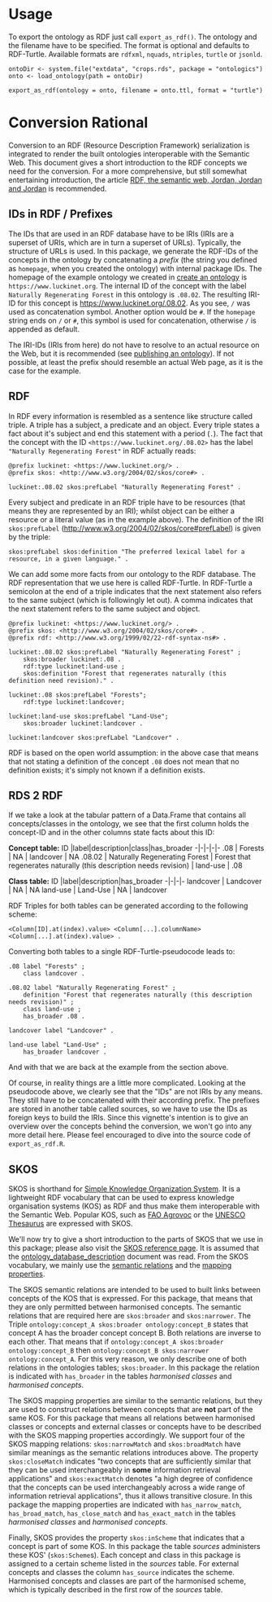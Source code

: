 
# Usage

To export the ontology as RDF just call `export_as_rdf()`. The ontology and the filename have to be specified. The format is optional and defaults to RDF-Turtle. Available formats are `rdfxml`, `nquads`, `ntriples`, `turtle` or `jsonld`.

```
ontoDir <- system.file("extdata", "crops.rds", package = "ontologics")
onto <- load_ontology(path = ontoDir)

export_as_rdf(ontology = onto, filename = onto.ttl, format = "turtle")
```




# Conversion Rational

Conversion to an RDF (Resource Description Framework) serialization is integrated to render the built ontologies interoperable with the Semantic Web. This document gives a short introduction to the RDF concepts we need for the conversion. For a more comprehensive, but still somewhat entertaining introduction, the article [RDF, the semantic web, Jordan, Jordan and Jordan](http://eprints.gla.ac.uk/101484/) is recommended.

## IDs in RDF / Prefixes

The IDs that are used in an RDF database have to be IRIs (IRIs are a superset of URIs, which are in turn a superset of URLs). Typically, the structure of URLs is used. In this package, we generate the RDF-IDs of the concepts in the ontology by concatenating a _prefix_ (the string you defined as `homepage`, when you created the ontology) with internal package IDs. The homepage of the example ontology we created in [create an ontology](create_an_ontology.html) is `https://www.luckinet.org`. The internal ID of the concept with the label `Naturally Regenerating Forest` in this ontology is `.08.02`. The resulting IRI-ID for this concept is <https://www.luckinet.org/.08.02>. As you see, `/` was used as concatenation symbol. Another option would be `#`. If the `homepage` string ends on `/` or `#`, this symbol is used for concatenation, otherwise `/` is appended as default. 

The IRI-IDs (IRIs from here) do not have to resolve to an actual resource on the Web, but it is recommended (see [publishing an ontology](publishing_an_ontology.html)). If not possible, at least the prefix should resemble an actual Web page, as it is the case for the example. 

## RDF

In RDF every information is resembled as a sentence like structure called triple. A triple has a subject, a predicate and an object. Every triple states a fact about it's subject and end this statement with a period (`.`). The fact that the concept with the ID `<https://www.luckinet.org/.08.02>` has the label `"Naturally Regenerating Forest"` in RDF actually reads:

```
@prefix luckinet: <https://www.luckinet.org/> .
@prefix skos: <http://www.w3.org/2004/02/skos/core#> .

luckinet:.08.02 skos:prefLabel "Naturally Regenerating Forest" .
```

Every subject and predicate in an RDF triple have to be resources (that means they are represented by an IRI); whilst object can be either a resource or a literal value (as in the example above). The definition of the IRI `skos:prefLabel` (<http://www.w3.org/2004/02/skos/core#prefLabel>) is given by the triple:

```
skos:prefLabel skos:definition "The preferred lexical label for a resource, in a given language." .
```

We can add some more facts from our ontology to the RDF database. The RDF representation that we use here is called RDF-Turtle. In RDF-Turtle a semicolon at the end of a triple indicates that the next statement also refers to the same subject (which is followingly let out). A comma indicates that the next statement refers to the same subject and object.

```
@prefix luckinet: <https://www.luckinet.org/> .
@prefix skos: <http://www.w3.org/2004/02/skos/core#> .
@prefix rdf: <http://www.w3.org/1999/02/22-rdf-syntax-ns#> .

luckinet:.08.02 skos:prefLabel "Naturally Regenerating Forest" ;    
    skos:broader luckinet:.08 .
    rdf:type luckinet:land-use ;
    skos:definition "Forest that regenerates naturally (this definition need revision)." . 

luckinet:.08 skos:prefLabel "Forests";
    rdf:type luckinet:landcover;

luckinet:land-use skos:prefLabel "Land-Use";
    skos:broader luckinet:landcover .

luckinet:landcover skos:prefLabel "Landcover" .
```
RDF is based on the open world assumption: in the above case that means that not stating a definition of the concept `.08` does not mean that no definition exists; it's simply not known if a definition exists.

## RDS 2 RDF

If we take a look at the tabular pattern of a Data.Frame that contains all concepts/classes in the ontology, we see that the first column holds the concept-ID and in the other columns state facts about this ID:


__Concept table:__
ID |label|description|class|has_broader
-|-|-|-|-
.08 | Forests | NA | landcover | NA
.08.02 | Naturally Regenerating Forest | Forest that regenerates naturally (this description needs revision) | land-use | .08

__Class table:__
ID |label|description|has_broader
-|-|-|-
landcover | Landcover | NA | NA
land-use | Land-Use | NA | landcover

RDF Triples for both tables can be generated according to the following scheme: 

```
<Column[ID].at(index).value> <Column[...].columnName> <Column[...].at(index).value> .
```

Converting both tables to a single RDF-Turtle-pseudocode leads to:

```
.08 label "Forests" ;
    class landcover .

.08.02 label "Naturally Regenerating Forest" ;
    definition "Forest that regenerates naturally (this description needs revision)" ;
    class land-use ;
    has_broader .08 .

landcover label "Landcover" .

land-use label "Land-Use" ;
    has_broader landcover .
```

And with that we are back at the example from the section above.

Of course, in reality things are a little more complicated. Looking at the pseudocode above, we clearly see that the "IDs" are not IRIs by any means. They still have to be concatenated with their according prefix. The prefixes are stored in another table called sources, so we have to use the IDs as foreign keys to build the IRIs. Since this vignette's intention is to give an overview over the concepts behind the conversion, we won't go into any more detail here. Please feel encouraged to dive into the source code of `export_as_rdf.R`.

<!-- TODO: (or rather possibly interesting) XKOS -->
## SKOS 

SKOS is shorthand for [Simple Knowledge Organization System](https://www.w3.org/TR/skos-primer/). It is a lightweight RDF vocabulary that can be used to express knowledge organisation systems (KOS) as RDF and thus make them interoperable with the Semantic Web. Popular KOS, such as [FAO Agrovoc](https://agrovoc.uniroma2.it/agrovoc/agrovoc/en/) or the [UNESCO Thesaurus](https://vocabularies.unesco.org/browser/thesaurus/en/) are expressed with SKOS.

We'll now try to give a short introduction to the parts of SKOS that we use in this package; please also visit the [SKOS reference page](https://www.w3.org/TR/skos-reference/). It is assumed that the [ontology_database_description](ontology_database_description.md) document was read. From the SKOS vocabulary, we mainly use the [semantic relations](https://www.w3.org/TR/skos-reference/#semantic-relations) and the [mapping properties](https://www.w3.org/TR/skos-reference/#mapping). 

The SKOS semantic relations are intended to be used to built links between concepts of the KOS that is expressed. For this package, that means that they are only permitted between harmonised concepts. The semantic relations that are required here are `skos:broader` and `skos:narrower`. The Triple `ontology:concept_A skos:broader ontology:concept_B` states that concept A has the broader concept concept B. Both relations are inverse to each other. That means that if `ontology:concept_A skos:broader ontology:concept_B` then `ontology:concept_B skos:narrower ontology:concept_A`. For this very reason, we only describe one of both relations in the ontologies tables; `skos:broader`. In this package the relation is indicated with `has_broader` in the tables *harmonised classes* and *harmonised concepts*.  

The SKOS mapping properties are similar to the semantic relations, but they are used to construct relations between concepts that are __not__ part of the same KOS. For this package that means all relations between harmonised classes or concepts and external classes or concepts have to be described with the SKOS mapping properties accordingly. We support four of the SKOS mapping relations: `skos:narrowMatch` and `skos:broadMatch` have similar meanings as the semantic relations introduces above. The property `skos:closeMatch` indicates "two concepts that are sufficiently similar that they can be used interchangeably in __some__ information retrieval applications" and `skos:exactMatch` denotes "a high degree of confidence that the concepts can be used interchangeably across a wide range of information retrieval applications", thus it allows transitive closure. In this package the mapping properties are indicated with `has_narrow_match`, `has_broad_match`, `has_close_match` and `has_exact_match` in the tables *harmonised classes* and *harmonised concepts*.

Finally, SKOS provides the property `skos:inScheme` that indicates that a concept is part of some KOS. In this package the table *sources* administers these KOS' (`skos:Scheme`s). Each concept and class in this package is assigned to a certain scheme listed in the *sources* table. For external concepts and classes the column `has_source` indicates the scheme. Harmonised concepts and classes are part of the harmonised scheme, which is typically described in the first row of the *sources* table.

<!-- TODO: -->
<!-- ### structure of exported SKOS -->